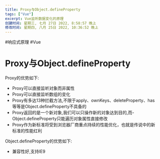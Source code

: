 ```yaml
---
title: Proxy与Object.defineProperty
tags: ["Vue"]
excerpt: Vue监听数据变化的原理
创建时间: 星期三, 七月 27日 2022, 8:58:57 晚上
修改时间: 星期四, 八月 25日 2022, 10:36:52 晚上
---
```

#响应式原理 #Vue

# Proxy与Object.defineProperty

Proxy的优势如下:

- Proxy可以直接监听对象而非属性
- Proxy可以直接监听数组的变化
- Proxy有多达13种拦截方法,不限于apply、ownKeys、deleteProperty、has等等是Object.defineProperty不具备的
- Proxy返回的是一个新对象,我们可以只操作新的对象达到目的,而- Object.defineProperty只能遍历对象属性直接修改
- Proxy作为新标准将受到浏览器厂商重点持续的性能优化，也就是传说中的新标准的性能红利

Object.defineProperty的优势如下:

- 兼容性好,支持IE9